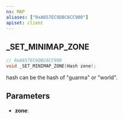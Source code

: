 ```yaml
---
ns: MAP
aliases: ["0xA657EC9DBC6CC900"]
apiset: client
---
```

## _SET_MINIMAP_ZONE

```c
// 0xA657EC9DBC6CC900
void _SET_MINIMAP_ZONE(Hash zone);
```

hash can be the hash of "guarma" or "world".

## Parameters
* **zone**:



